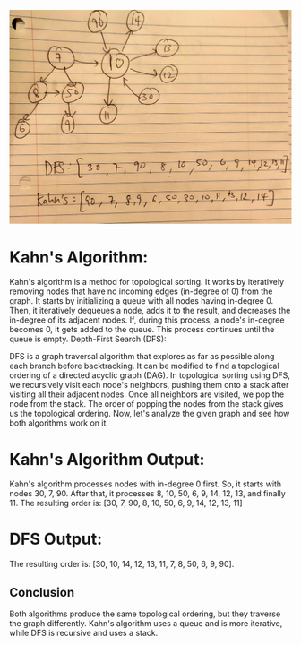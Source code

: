 ![alt text](https://github.com/agrikatheprogrammer/CS146/blob/main/EC/TopologicalSort/IMG_20240411_200413.jpg)

# Kahn's Algorithm:

Kahn's algorithm is a method for topological sorting. It works by iteratively removing nodes that have no incoming edges (in-degree of 0) from the graph.
It starts by initializing a queue with all nodes having in-degree 0. Then, it iteratively dequeues a node, adds it to the result, and decreases the in-degree of its adjacent nodes.
If, during this process, a node's in-degree becomes 0, it gets added to the queue. This process continues until the queue is empty.
Depth-First Search (DFS):

DFS is a graph traversal algorithm that explores as far as possible along each branch before backtracking. It can be modified to find a topological ordering of a directed acyclic graph (DAG).
In topological sorting using DFS, we recursively visit each node's neighbors, pushing them onto a stack after visiting all their adjacent nodes.
Once all neighbors are visited, we pop the node from the stack. The order of popping the nodes from the stack gives us the topological ordering.
Now, let's analyze the given graph and see how both algorithms work on it.
                         
# Kahn's Algorithm Output:

Kahn's algorithm processes nodes with in-degree 0 first. So, it starts with nodes 30, 7, 90.
After that, it processes 8, 10, 50, 6, 9, 14, 12, 13, and finally 11.
The resulting order is: [30, 7, 90, 8, 10, 50, 6, 9, 14, 12, 13, 11]

# DFS Output:
The resulting order is: [30, 10, 14, 12, 13, 11, 7, 8, 50, 6, 9, 90].

## Conclusion
Both algorithms produce the same topological ordering, but they traverse the graph differently. Kahn's algorithm uses a queue and is more iterative, while DFS is recursive and uses a stack.

